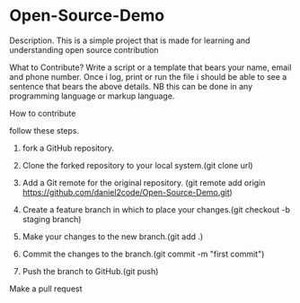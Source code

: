 # Open-Source-Demo

Description.
This is a simple project that is made for learning and understanding open source contribution

What to Contribute?
Write a script or a template that bears your name, email and phone number. Once i log, print or run the file i should be able to see a sentence that bears the above details. NB this can be done in any programming language or markup language. 


How to contribute

 follow these steps.
1. fork a GitHub repository.

2. Clone the forked repository to your local system.(git clone url)

3. Add a Git remote for the original repository. (git remote add origin https://github.com/daniel2code/Open-Source-Demo.git)

4. Create a feature branch in which to place your changes.(git checkout -b staging branch)
 
5. Make your changes to the new branch.(git add .)

6. Commit the changes to the branch.(git commit -m "first commit")

7. Push the branch to GitHub.(git push)

Make a pull request
